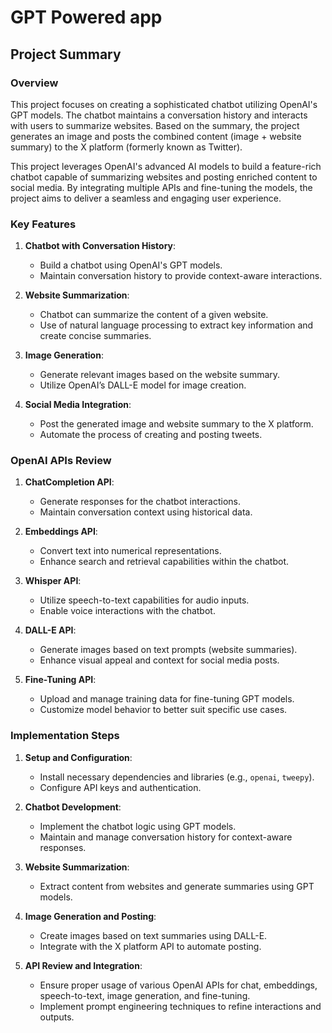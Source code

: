 # GPT Powered app

## Project Summary

### Overview
This project focuses on creating a sophisticated chatbot utilizing OpenAI's GPT models. The chatbot maintains a conversation history and interacts with users to summarize websites. Based on the summary, the project generates an image and posts the combined content (image + website summary) to the X platform (formerly known as Twitter).

This project leverages OpenAI's advanced AI models to build a feature-rich chatbot capable of summarizing websites and posting enriched content to social media. By integrating multiple APIs and fine-tuning the models, the project aims to deliver a seamless and engaging user experience.

### Key Features
1. **Chatbot with Conversation History**:
   - Build a chatbot using OpenAI's GPT models.
   - Maintain conversation history to provide context-aware interactions.

2. **Website Summarization**:
   - Chatbot can summarize the content of a given website.
   - Use of natural language processing to extract key information and create concise summaries.

3. **Image Generation**:
   - Generate relevant images based on the website summary.
   - Utilize OpenAI’s DALL-E model for image creation.

4. **Social Media Integration**:
   - Post the generated image and website summary to the X platform.
   - Automate the process of creating and posting tweets.

### OpenAI APIs Review
1. **ChatCompletion API**:
   - Generate responses for the chatbot interactions.
   - Maintain conversation context using historical data.

2. **Embeddings API**:
   - Convert text into numerical representations.
   - Enhance search and retrieval capabilities within the chatbot.

3. **Whisper API**:
   - Utilize speech-to-text capabilities for audio inputs.
   - Enable voice interactions with the chatbot.

4. **DALL-E API**:
   - Generate images based on text prompts (website summaries).
   - Enhance visual appeal and context for social media posts.

5. **Fine-Tuning API**:
   - Upload and manage training data for fine-tuning GPT models.
   - Customize model behavior to better suit specific use cases.

### Implementation Steps
1. **Setup and Configuration**:
   - Install necessary dependencies and libraries (e.g., `openai`, `tweepy`).
   - Configure API keys and authentication.

2. **Chatbot Development**:
   - Implement the chatbot logic using GPT models.
   - Maintain and manage conversation history for context-aware responses.

3. **Website Summarization**:
   - Extract content from websites and generate summaries using GPT models.

4. **Image Generation and Posting**:
   - Create images based on text summaries using DALL-E.
   - Integrate with the X platform API to automate posting.

5. **API Review and Integration**:
   - Ensure proper usage of various OpenAI APIs for chat, embeddings, speech-to-text, image generation, and fine-tuning.
   - Implement prompt engineering techniques to refine interactions and outputs.

